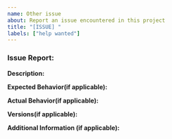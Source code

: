 ```yaml
---
name: Other issue
about: Report an issue encountered in this project
title: "[ISSUE] "
labels: ["help wanted"]
---
```


<!--**Welcome to the Issues Page for if-follow-package:**-->

<!--If you encounter any problems, bugs, or have suggestions for improvement, please report them here. We appreciate your feedback!-->

<!--#### Before You Report:-->

<!--
- Ensure that you are using the latest version of if-follow-package.
- Search existing issues to avoid duplication.
-->

### Issue Report:

 **Description:**

<!--[Provide a brief description of the issue]

**Steps to Reproduce**

<!--[Outline the steps to reproduce the issue]-->

**Expected Behavior(if applicable):**

<!--[Describe what you expected to happen]-->

**Actual Behavior(if applicable):**

<!--[Describe what actually happened]-->

**Versions(if applicable):**

<!--
- if-follow-package version: [e.g., 1.0.0]
- Node.js version: [e.g., 14.17.5]
- Operating System: [e.g., Windows 10]
- Browser [e.g. chrome]
-->

**Additional Information (if applicable):**

<!--[Include any additional information, logs, or screenshots]-->
